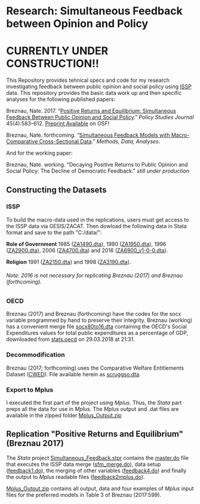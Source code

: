 # Research: Simultaneous Feedback between Opinion and Policy

# CURRENTLY UNDER CONSTRUCTION!!

This Repository provides tehnical specs and code for my research investigating feedback between public opinion and social policy using [ISSP](http://www.issp.org/menu-top/home/) data. This repository provides the basic data work up and then specific analyses for the following published papers:

Breznau, Nate. 2017. “[Positive Returns and Equilibrium: Simultaneous Feedback Between Public Opinion and Social Policy](https://doi.org/10.1111/psj.12171).” _Policy Studies Journal_ 45(4):583–612. [Preprint Available](https://osf.io/tpfrd/) on OSF!

Breznau, Nate. forthcoming. “[Simultaneous Feedback Models with Macro-Comparative Cross-Sectional Data](https://doi.org/10.12758/mda.2017.07).” _Methods, Data, Analyses_.

And for the working paper:

Breznau, Nate. working. "Decaying Positive Returns to Public Opinion and Social Policy: The Decline of Democratic Feedback." _still under production_


## Constructing the Datasets
### ISSP 
To build the macro-data used in the replications, users must get access to the ISSP data via GESIS/ZACAT. Then dowload the following data in Stata format and save to the path "C:/data/": 

__Role of Government__ 1985 ([ZA1490.dta](http://dx.doi.org/10.4232/1.1490)), 1990 ([ZA1950.dta](http://dx.doi.org/10.4232/1.1950)), 1996 ([ZA2900.dta](http://dx.doi.org/10.4232/1.2900)), 2006 ([ZA4700.dta](http://dx.doi.org/10.4232/1.4700)) and 2016 ([ZA6900_v1-0-0.dta](http://dx.doi.org/10.4232/1.12994)).

__Religion__ 1991 ([ZA2150.dta](http://dx.doi.org/10.4232/1.2150)) and 1998 ([ZA3190.dta](http://dx.doi.org/10.4232/1.3190)).

###### Note: 2016 is not necessary for replicating Breznau (2017) and Breznau (forthcoming).

### OECD

Breznau (2017) and Breznau (forthcoming) have the codes for the socx variable programmed by hand to preserve their integrity. Breznau (working) has a convenient merge file [socx80to16.dta](https://github.com/nbreznau/Simultaneous-Feedback/raw/master/socx80to16.dta) containing the OECD's Social Expenditures values for total public expenditures as a percentage of GDP, downloaded from [stats.oecd](http://stats.oecd.org) on 29.03.2018 at 21:31.

### Decommodification

Breznau (2017; forthcoming) uses the Comparative Welfare Entitlements Dataset ([CWED](http://cwed2.org/)). File available herein as [scruggso.dta](https://github.com/nbreznau/Simultaneous-Feedback/raw/master/scruggso.dta).

### Export to Mplus

I executed the first part of the project using _Mplus_. Thus, the _Stata_ part preps all the data for use in _Mplus_. The _Mplus_ output and .dat files are available in the zipped folder [Mplus_Output.zip](https://github.com/nbreznau/Simultaneous-Feedback/blob/master/Mplus_Output.zip)

## Replication "Positive Returns and Equilibrium" (Breznau 2017)

The _Stata_ project [Simultaneous_Feedback.stpr](https://github.com/nbreznau/Simultaneous-Feedback/blob/master/Simultaneous_Feedback.stpr) contains the [master.do](https://github.com/nbreznau/Simultaneous-Feedback/blob/master/master.do) file that executes the ISSP data merge ([sfm_merge.do](https://github.com/nbreznau/Simultaneous-Feedback/blob/master/sfm_merge.do)), data setup ([feedback1.do](https://github.com/nbreznau/Simultaneous-Feedback/blob/master/feedback1.do)), the merging of other variables ([feedback4.do](https://github.com/nbreznau/Simultaneous-Feedback/blob/master/feedback4.do)) and finally the output to _Mplus_ readable files ([feedback2mplus.do](https://github.com/nbreznau/Simultaneous-Feedback/blob/master/feedback2mplus.do)).

[Mplus_Output.zip](https://github.com/nbreznau/Simultaneous-Feedback/blob/master/Mplus_Output.zip) contains all output, data and four examples of _Mplus_ input files for the preferred models in Table 3 of Breznau (2017:599).

